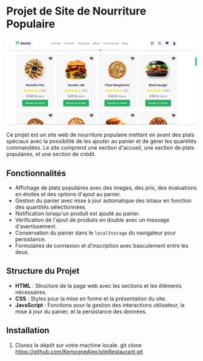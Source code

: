 # Projet de Site de Nourriture Populaire

![Aperçu du Site](resto.png)

Ce projet est un site web de nourriture populaire mettant en avant des plats spéciaux avec la possibilité de les ajouter au panier et de gérer les quantités commandées. Le site comprend une section d'accueil, une section de plats populaires, et une section de crédit.

## Fonctionnalités

- Affichage de plats populaires avec des images, des prix, des évaluations en étoiles et des options d'ajout au panier.
- Gestion du panier avec mise à jour automatique des totaux en fonction des quantités sélectionnées.
- Notification lorsqu'un produit est ajouté au panier.
- Vérification de l'ajout de produits en double avec un message d'avertissement.
- Conservation du panier dans le `localStorage` du navigateur pour persistance.
- Formulaires de connexion et d'inscription avec basculement entre les deux.

## Structure du Projet

- **HTML** : Structure de la page web avec les sections et les éléments nécessaires.
- **CSS** : Styles pour la mise en forme et la présentation du site.
- **JavaScript** : Fonctions pour la gestion des interactions utilisateur, la mise à jour du panier, et la persistance des données.

## Installation

1. Clonez le dépôt sur votre machine locale.
   git clone https://github.com/KemogneAlex/siteRestaurant.git
